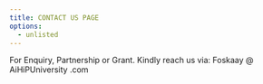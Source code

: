 ```yaml
---
title: CONTACT US PAGE
options:
  - unlisted
---
```

<!-- ensures every link below opens in a new tab similar to HTML target="_blank" -->
<base target="_blank">


For Enquiry, Partnership or Grant. Kindly reach us via:
 Foskaay @ AiHiPUniversity .com